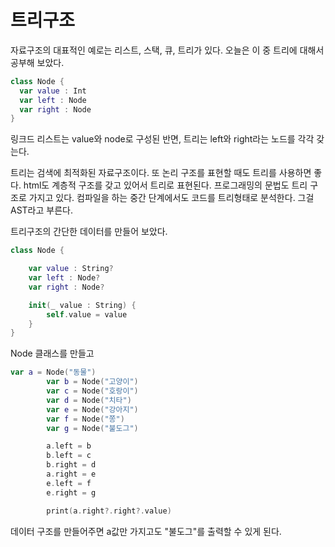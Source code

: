 # 트리구조

자료구조의 대표적인 예로는 리스트, 스택, 큐, 트리가 있다.
오늘은 이 중 트리에 대해서 공부해 보았다.

```swift
class Node {
  var value : Int
  var left : Node
  var right : Node
}
```

링크드 리스트는 value와 node로 구성된 반면, 트리는 left와 right라는 노드를 각각 갖는다.


트리는 검색에 최적화된 자료구조이다. 또 논리 구조를 표현할 때도 트리를 사용하면 좋다. html도 계층적 구조를 갖고 있어서 트리로 표현된다. 프로그래밍의 문법도 트리 구조로 가지고 있다. 컴파일을 하는 중간 단계에서도 코드를 트리형태로 분석한다. 그걸 AST라고 부른다.


트리구조의 간단한 데이터를 만들어 보았다.
```swift
class Node {

    var value : String?
    var left : Node?
    var right : Node?

    init(_ value : String) {
        self.value = value
    }
}
```
Node 클래스를 만들고

```swift
var a = Node("동물")
        var b = Node("고양이")
        var c = Node("호랑이")
        var d = Node("치타")
        var e = Node("강아지")
        var f = Node("쫑")
        var g = Node("불도그")

        a.left = b
        b.left = c
        b.right = d
        a.right = e
        e.left = f
        e.right = g

        print(a.right?.right?.value)
```
데이터 구조를 만들어주면 a값만 가지고도 "불도그"를 출력할 수 있게 된다.
